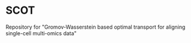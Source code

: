 # SCOT
Repository for "Gromov-Wasserstein based optimal transport for aligning single-cell multi-omics data"

